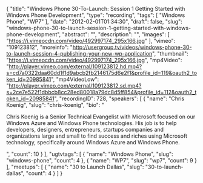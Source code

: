 {
  "title": "Windows Phone 30-To-Launch: Session 1 Getting Started with Windows Phone Development",
  "type": "recording",
  "tags": [
    "Windows Phone",
    "WP7"
  ],
  "date": "2012-02-01T01:34:30",
  "draft": false,
  "slug": "windows-phone-30-to-launch-session-1-getting-started-with-windows-phone-development",
  "abstract": "",
  "description": "",
  "images": [
    "https://i.vimeocdn.com/video/492997174_295x166.jpg"
  ],
  "vimeo": "109123812",
  "moreinfo": "http://usergroup.tv/videos/windows-phone-30-to-launch-session-4-publishing-your-new-wp-application",
  "thumbnail": "https://i.vimeocdn.com/video/492997174_295x166.jpg",
  "mp4Video": "http://player.vimeo.com/external/109123812.hd.mp4?s=cd7a0322daa60dd1f1d9abcb2fb2146175d6e2f1&profile_id=119&oauth2_token_id=20985841",
  "mp4VideoLow": "http://player.vimeo.com/external/109123812.sd.mp4?s=2ce7e522f1dbbcb8cc28ed80018a79dc8d5ff854&profile_id=112&oauth2_token_id=20985841",
  "recordingID": 728,
  "speakers": [
    {
      "name": "Chris Koenig",
      "slug": "chris-koenig",
      "bio": "<p>Chris Koenig is a Senior Technical Evangelist with Microsoft focused on our Windows Azure and Windows Phone technologies.  His job is to help developers, designers, entrepreneurs, startups companies and organizations large and small to find success and riches using Microsoft technology, specifically around Windows Azure and Windows Phone.</p>",
      "count": 10
    }
  ],
  "ugtvtags": [
    {
      "name": "Windows Phone",
      "slug": "windows-phone",
      "count": 4
    },
    {
      "name": "WP7",
      "slug": "wp7",
      "count": 9
    }
  ],
  "meetups": [
    {
      "name": "30 to Launch Dallas",
      "slug": "30-to-launch-dallas",
      "count": 4
    }
  ]
}